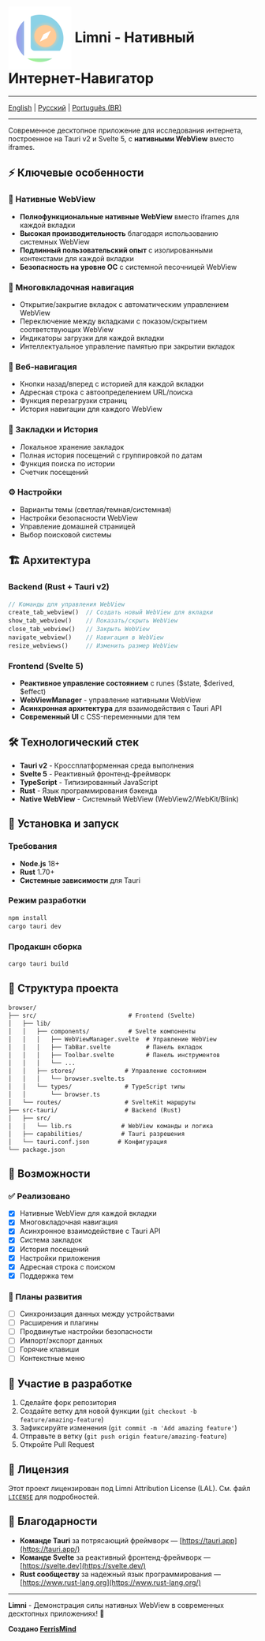 # <img src="src-tauri/icons/icon.png" alt="Limni App Icon" width="128" height="128" style="vertical-align: middle;"> Limni - Нативный Интернет-Навигатор

---

[English](https://github.com/FerrisMind/Limni/blob/main/README.md) | [Русский](https://github.com/FerrisMind/Limni/blob/main/README-RU.md) | [Português (BR)](https://github.com/FerrisMind/Limni/blob/main/README-PT-BR.md)

---

Современное десктопное приложение для исследования интернета, построенное на Tauri v2 и Svelte 5, с **нативными WebView** вместо iframes.

## ⚡ Ключевые особенности

### 🚀 Нативные WebView

- **Полнофункциональные нативные WebView** вместо iframes для каждой вкладки
- **Высокая производительность** благодаря использованию системных WebView
- **Подлинный пользовательский опыт** с изолированными контекстами для каждой вкладки
- **Безопасность на уровне ОС** с системной песочницей WebView

### 📑 Многовкладочная навигация

- Открытие/закрытие вкладок с автоматическим управлением WebView
- Переключение между вкладками с показом/скрытием соответствующих WebView
- Индикаторы загрузки для каждой вкладки
- Интеллектуальное управление памятью при закрытии вкладок

### 🧭 Веб-навигация

- Кнопки назад/вперед с историей для каждой вкладки
- Адресная строка с автоопределением URL/поиска
- Функция перезагрузки страниц
- История навигации для каждого WebView

### 🔖 Закладки и История

- Локальное хранение закладок
- Полная история посещений с группировкой по датам
- Функция поиска по истории
- Счетчик посещений

### ⚙️ Настройки

- Варианты темы (светлая/темная/системная)
- Настройки безопасности WebView
- Управление домашней страницей
- Выбор поисковой системы

## 🏗️ Архитектура

### Backend (Rust + Tauri v2)

```rust
// Команды для управления WebView
create_tab_webview()  // Создать новый WebView для вкладки
show_tab_webview()    // Показать/скрыть WebView
close_tab_webview()   // Закрыть WebView
navigate_webview()    // Навигация в WebView
resize_webviews()     // Изменить размер WebView
```

### Frontend (Svelte 5)

- **Реактивное управление состоянием** с runes ($state, $derived, $effect)
- **WebViewManager** - управление нативными WebView
- **Асинхронная архитектура** для взаимодействия с Tauri API
- **Современный UI** с CSS-переменными для тем

## 🛠️ Технологический стек

- **Tauri v2** - Кроссплатформенная среда выполнения
- **Svelte 5** - Реактивный фронтенд-фреймворк
- **TypeScript** - Типизированный JavaScript
- **Rust** - Язык программирования бэкенда
- **Native WebView** - Системный WebView (WebView2/WebKit/Blink)

## 🚀 Установка и запуск

### Требования

- **Node.js** 18+
- **Rust** 1.70+
- **Системные зависимости** для Tauri

### Режим разработки

```bash
npm install
cargo tauri dev
```

### Продакшн сборка

```bash
cargo tauri build
```

## 📁 Структура проекта

```
browser/
├── src/                          # Frontend (Svelte)
│   ├── lib/
│   │   ├── components/           # Svelte компоненты
│   │   │   ├── WebViewManager.svelte  # Управление WebView
│   │   │   ├── TabBar.svelte          # Панель вкладок
│   │   │   ├── Toolbar.svelte         # Панель инструментов
│   │   │   └── ...
│   │   ├── stores/              # Управление состоянием
│   │   │   └── browser.svelte.ts
│   │   └── types/               # TypeScript типы
│   │       └── browser.ts
│   └── routes/                  # SvelteKit маршруты
├── src-tauri/                   # Backend (Rust)
│   ├── src/
│   │   └── lib.rs              # WebView команды и логика
│   ├── capabilities/           # Tauri разрешения
│   └── tauri.conf.json        # Конфигурация
└── package.json
```

## 🎯 Возможности

### ✅ Реализовано

- [x] Нативные WebView для каждой вкладки
- [x] Многовкладочная навигация
- [x] Асинхронное взаимодействие с Tauri API
- [x] Система закладок
- [x] История посещений
- [x] Настройки приложения
- [x] Адресная строка с поиском
- [x] Поддержка тем

### 🔄 Планы развития

- [ ] Синхронизация данных между устройствами
- [ ] Расширения и плагины
- [ ] Продвинутые настройки безопасности
- [ ] Импорт/экспорт данных
- [ ] Горячие клавиши
- [ ] Контекстные меню

## 🤝 Участие в разработке

1. Сделайте форк репозитория
2. Создайте ветку для новой функции (`git checkout -b feature/amazing-feature`)
3. Зафиксируйте изменения (`git commit -m 'Add amazing feature'`)
4. Отправьте в ветку (`git push origin feature/amazing-feature`)
5. Откройте Pull Request

## 📄 Лицензия

Этот проект лицензирован под Limni Attribution License (LAL). См. файл [`LICENSE`](https://github.com/FerrisMind/Limni/blob/main/LICENSE) для подробностей.

## 🙏 Благодарности

- **Команде Tauri** за потрясающий фреймворк — [https://tauri.app](https://tauri.app/)
- **Команде Svelte** за реактивный фронтенд-фреймворк — [https://svelte.dev](https://svelte.dev/)
- **Rust сообществу** за надежный язык программирования — [https://www.rust-lang.org](https://www.rust-lang.org/)

---

**Limni** - Демонстрация силы нативных WebView в современных десктопных приложениях! 🚀

**Создано [FerrisMind](https://github.com/FerrisMind)**
